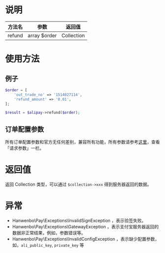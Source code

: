 # 说明

| 方法名 | 参数 | 返回值 |
| :---: | :---: | :---: |
| refund | array $order | Collection |

# 使用方法

## 例子

```php
$order = [
    'out_trade_no' => '1514027114',
    'refund_amount' => '0.01',
];

$result = $alipay->refund($order);
```

## 订单配置参数

所有订单配置参数和官方无任何差别，兼容所有功能，所有参数请参考[这里](https://docs.open.alipay.com/api_1/alipay.trade.refund)，查看「请求参数」一栏。

# 返回值

返回 Collection 类型，可以通过 `$collection->xxx` 得到服务器返回的数据。

# 异常

* Hanwenbo\Pay\Exceptions\InvalidSignException ，表示验签失败。
* Hanwenbo\Pay\Exceptions\GatewayException ，表示支付宝服务器返回的数据非正常结果，例如，参数错误等。
* Hanwenbo\Pay\Exceptions\InvalidConfigException ，表示缺少配置参数，如，`ali_public_key`, `private_key` 等



